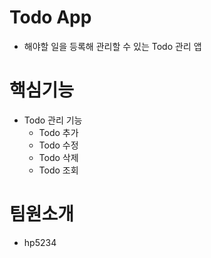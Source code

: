 # Todo App 

  - 해야할 일을 등록해 관리할 수 있는 Todo 관리 앱

# 핵심기능 
  - Todo 관리 기능 
    - Todo 추가
    - Todo 수정
    - Todo 삭제
    - Todo 조회

# 팀원소개 
  - hp5234